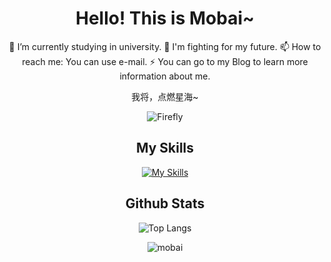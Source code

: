 <div align="center">

# Hello! This is Mobai~

🔭 I’m currently studying in university.
🌱 I'm fighting for my future.
📫 How to reach me: You can use e-mail.
⚡ You can go to my Blog to learn more information about me.

我将，点燃星海~

![Firefly](Firefly.jpg)

 ## My Skills  

[![My Skills](https://skillicons.dev/icons?i=cpp,css,git,github,gitlab,html,idea,java,js,md,mysql,nodejs,php,react,oracle,vue,c,go,electron,wordpress)](https://skillicons.dev)


## Github Stats

![Top Langs](https://github-readme-stats.vercel.app/api/top-langs/?username=mobaisilent)

![mobai](https://github-readme-stats.vercel.app/api?username=mobaisilent&show_icons=true)

